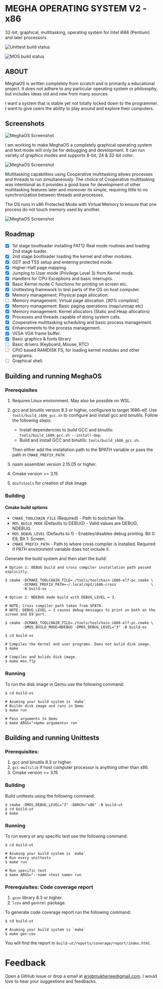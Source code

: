 # MEGHA OPERATING SYSTEM V2 - x86

32-bit, graphical, multitasking, operating system for Intel i686 (Pentium) and later processors.

![Unittest build status](https://github.com/coderarjob/meghaos-x86/actions/workflows/utbuild.yaml/badge.svg)

![MOS build status](https://github.com/coderarjob/meghaos-x86/actions/workflows/osbuild.yaml/badge.svg)

## ABOUT

MeghaOS is written completely from scratch and is primarily a educational project. It does not
adhere to any particular operating system or philosophy, but includes ideas old and new from many
sources.

I want a system that is stable yet not totally locked down to the programmer. I want to give users
the ability to play around and explore their computers.

## Screenshots

![MeghaOS Screenshot](/docs/images/meghaos_vesafb.png)

I am working to make MeghaOS a completely graphical operating system and text mode will only be for
debugging and development. It can run variety of graphics modes and supports 8-bit, 24 & 32-bit
color.

![MeghaOS Screenshot](/docs/images/meghaos_mpdemo.gif)

Multitasking capabilities using Cooperative multitasking allows processes and threads to run
simultaneously. The choice of Cooperative multitasking was intentional as it provides a good base
for development of other multitasking features later and moreover its simple, requiring little to no
synchronization between threads and processes.

The OS runs in x86 Protected Mode with Virtual Memory to ensure that one process do not touch memory
used by another.

![MeghaOS Screenshot](/docs/images/meghaos_screenshot.png)

## Roadmap

- [X] 1st stage bootloader installing FAT12 Real mode routines and loading 2nd stage loader.
- [X] 2nd stage bootloader loading the kernel and other modules.
- [X] GDT and TSS setup and entering protected mode.
- [X] Higher-Half page mapping.
- [X] Jumping to User mode (Privilege Level 3) from Kernel mode.
- [X] Handlers for CPU Exceptions and basic interrupts.
- [X] Basic Kernel mode C functions for printing on screen etc.
- [X] Unittesting framework to test parts of the OS on host computer.
- [X] Memory management: Physical page allocation.
- [ ] Memory management: Virtual page allocation. [*90% complete*]
- [X] Memory management: Basic paging operations (map/unmap etc)
- [X] Memory management: Kernel allocators (Static and Heap allocators)
- [X] Processes and threads capable of doing system calls.
- [X] Cooperative multitasking scheduling and basic process management.
- [X] Enhancements to the process management.
- [X] VESA VGA frame buffer.
- [X] Basic graphics & fonts library
- [ ] Basic drivers (Keyboard, Mouse, RTC)
- [ ] CPIO based RAMDISK FS, for loading kernel modules and other programs.
- [ ] Graphical shell.

## Building and running MeghaOS

### Prerequisites

1. Requires Linux environment. May also be possible on WSL.
2. gcc and binutils version 8.3 or higher, configured to target 1686-elf.
   Use `tools/build_i686_gcc.sh` to configure and install gcc and binutils. Follow the following
   steps:

   * Install dependencies to build GCC and binutils:  `tools/build_i686_gcc.sh --install-dep`.
   * Build and install GCC and binutils: `tools/build_i686_gcc.sh`.

   Then either add the installation path to the $PATH variable or pass the path in
   `CMAKE_PREFIX_PATH`.
3. nasm assembler version 2.15.05 or higher.
4. Cmake version >= 3.15
5. `dosfstools` for creation of disk image.

### Building

#### Cmake build options

* `CMAKE_TOOLCHAIN_FILE` (Required) - Path to toolchain file.
* `MOS_BUILD_MODE` (Defaults to DEBUG) - Valid values are DEBUG, NDEBUG.
* `MOS_DEBUG_LEVEL` (Defaults to 1) - Enables/disables debug printing. Bit 0: E9, Bit 1: Screen.
* `CMAKE_PREFIX_PATH` - Path to where cross compiler is installed. Required if PATH environment
    variable does not include it.

Generate the build system and then start the build:
```
# Option 1: DEBUG build and cross compiler installation path passed explicitly.

$ cmake -DCMAKE_TOOLCHAIN_FILE=./tools/toolchain-i686-elf-pc.cmake \
        -DCMAKE_PREFIX_PATH=~/.local/opt/i686-cross                \
        -B build-os

# Option 2: NDEBUG mode build with DEBUG_LEVEL = 3.

# NOTE; Cross compiler path taken from $PATH.
# NOTE: DEBUG_LEVEL = 3 causes debug messages to print on both on the screen and E9 port.

$ cmake -DCMAKE_TOOLCHAIN_FILE=./tools/toolchain-i686-elf-pc.cmake \
        -DMOS_BUILD_MODE=NDEBUG -DMOS_DEBUG_LEVEL="3" -B build-os
```
```
$ cd build-os

# Compiles the Kernel and user programs. Does not bulid disk image.
$ make

# Compiles and bulids disk image.
$ make mos.flp
```
### Running

To run the disk image in Qemu use the following command:
```
$ cd build-os

# Asuming your build system is `make`
# Builds disk image and runs in Qemu
$ make run

# Pass arguments to Qemu
$ make ARGS="<qemu arguments> run
```
## Building and running Unittests

### Prerequisites:

1. gcc and binutils 8.3 or higher.
2. `gcc-multilib` if host computer processor is anything other than x86.
4. Cmake version >= 3.15

### Building

Build unittests using the following command:
```
$ cmake -DMOS_DEBUG_LEVEL="3" -DARCH="x86" -B build-ut
$ cd build-ut
$ make
```
### Running

To run every or any specific test use the following command:
```
$ cd build-ut

# Asuming your build system is `make`
# Run every unittests
$ make run

# Run specific test
$ make ARGS="--name <test name> run

```
### Prerequisites: Code coverage report

1. `gcov` library 8.3 or higher.
2. `lcov` and `genhtml` package.

To generate code coverage report run the following command:
```
$ cd build-ut

# Asuming your build system is `make`
$ make gen-cov
```

You will find the report in `build-ut/reports/coverage/report/index.html`.

# Feedback

Open a GitHub issue or drop a email at arjobmukherjee@gmail.com. I would love to hear your
suggestions and feedbacks.
